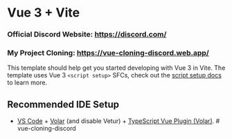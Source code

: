 # Vue 3 + Vite

<h3> Official Discord Website: <a href="https://discord.com/" target="_blank">https://discord.com/</a></h3>
<h3> My Project Cloning: <a href="https://vue-cloning-discord.web.app/" target="_blank">https://vue-cloning-discord.web.app/</a></h3>

This template should help get you started developing with Vue 3 in Vite. The template uses Vue 3 `<script setup>` SFCs, check out the [script setup docs](https://v3.vuejs.org/api/sfc-script-setup.html#sfc-script-setup) to learn more.

## Recommended IDE Setup

- [VS Code](https://code.visualstudio.com/) + [Volar](https://marketplace.visualstudio.com/items?itemName=Vue.volar) (and disable Vetur) + [TypeScript Vue Plugin (Volar)](https://marketplace.visualstudio.com/items?itemName=Vue.vscode-typescript-vue-plugin).
#   v u e - c l o n i n g - d i s c o r d 
 
 
